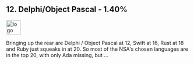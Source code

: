 ## 12. Delphi/Object Pascal - 1.40%
<img src="https://img1.pnghut.com/5/13/21/p5wkMYy0px/programming-language-sign-cbuilder-firemonkey-embarcadero-rad-studio.jpg" alt="logo" width="40" height="40" /> 

Bringing up the rear are Delphi / Object Pascal at 12, Swift at 16, Rust at 18 and Ruby just squeaks in at 20. So most of the NSA's chosen languages are in the top 20, with only Ada missing, but ...
